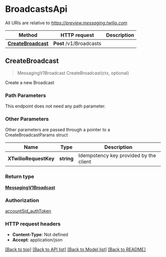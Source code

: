 # BroadcastsApi

All URIs are relative to *https://preview.messaging.twilio.com*

Method | HTTP request | Description
------------- | ------------- | -------------
[**CreateBroadcast**](BroadcastsApi.md#CreateBroadcast) | **Post** /v1/Broadcasts | 



## CreateBroadcast

> MessagingV1Broadcast CreateBroadcast(ctx, optional)



Create a new Broadcast

### Path Parameters

This endpoint does not need any path parameter.

### Other Parameters

Other parameters are passed through a pointer to a CreateBroadcastParams struct


Name | Type | Description
------------- | ------------- | -------------
**XTwilioRequestKey** | **string** | Idempotency key provided by the client

### Return type

[**MessagingV1Broadcast**](MessagingV1Broadcast.md)

### Authorization

[accountSid_authToken](../README.md#accountSid_authToken)

### HTTP request headers

- **Content-Type**: Not defined
- **Accept**: application/json

[[Back to top]](#) [[Back to API list]](../README.md#documentation-for-api-endpoints)
[[Back to Model list]](../README.md#documentation-for-models)
[[Back to README]](../README.md)

